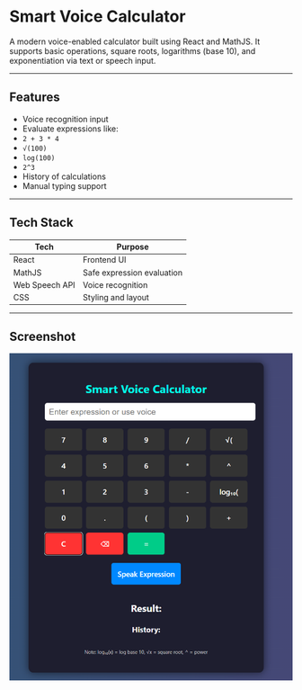 #  Smart Voice Calculator

A modern voice-enabled calculator built using React and MathJS. It supports basic operations, square roots, logarithms (base 10), and exponentiation via text or speech input.

---

##  Features

-  Voice recognition input
-  Evaluate expressions like:
  - `2 + 3 * 4`
  - `√(100)`
  - `log(100)`
  - `2^3`
-  History of calculations
-  Manual typing support

---

##  Tech Stack

| Tech        | Purpose                  |
|-------------|---------------------------|
| React       | Frontend UI               |
| MathJS      | Safe expression evaluation|
| Web Speech API | Voice recognition       |
| CSS         | Styling and layout        |

---
## Screenshot
![calculator](calculator.png)

